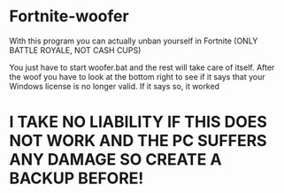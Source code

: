 # Fortnite-woofer

With this program you can actually unban yourself in Fortnite (ONLY BATTLE ROYALE, NOT CASH CUPS)

You just have to start woofer.bat and the rest will take care of itself.
After the woof you have to look at the bottom right to see if it says that your Windows license is no longer valid. If it says so, it worked

# I TAKE NO LIABILITY IF THIS DOES NOT WORK AND THE PC SUFFERS ANY DAMAGE SO CREATE A BACKUP BEFORE!
